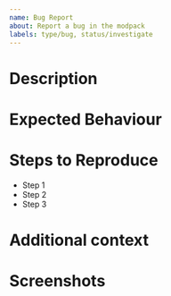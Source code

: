 ```yaml
---
name: Bug Report
about: Report a bug in the modpack
labels: type/bug, status/investigate
---
```

<!-- Provide a general summary of the issue in the Title above -->

# Description
<!-- A clear and concise description of what the bug is. -->

# Expected Behaviour
<!-- A clear and concise description of the expected behaviour. -->

# Steps to Reproduce

- Step 1
- Step 2
- Step 3

# Additional context
<!-- Add any additional context. REMOVE IF UNUSED -->

# Screenshots
<!-- Add screenshots to help explain your problem as you feel necessary REMOVE IF UNUSED  -->
